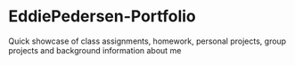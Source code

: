 # EddiePedersen-Portfolio
Quick showcase of class assignments, homework, personal projects, group projects and background information about me
